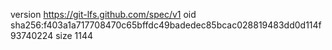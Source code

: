 version https://git-lfs.github.com/spec/v1
oid sha256:f403a1a717708470c65bffdc49badedec85bcac028819483dd0d114f93740224
size 1144
